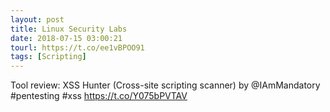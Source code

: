 ```yaml
---
layout: post
title: Linux Security Labs
date: 2018-07-15 03:00:21
tourl: https://t.co/ee1vBPOO91
tags: [Scripting]
---
```

Tool review: XSS Hunter (Cross-site scripting scanner) by @IAmMandatory #pentesting #xss https://t.co/Y075bPVTAV